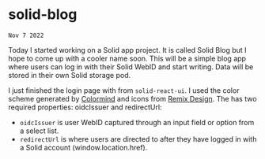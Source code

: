 # solid-blog

`Nov 7 2022`

Today I started working on a Solid app project. It is called Solid Blog but I hope to come up with a cooler name soon. This will be a simple blog app where users can log in with their Solid WebID and start writing. Data will be stored in their own Solid storage pod. 

I just finished the login page with <LoginButton /> from `solid-react-ui`. I used the color scheme generated by [Colormind](http://colormind.io/) and icons from [Remix Design](https://github.com/Remix-Design/remixicon#usage). The <LoginButton> has two required properties: oidcIssuer and redirectUrl: 
- `oidcIssuer` is user WebID captured through an input field or option from a select list. 
- `redirectUrl` is where users are directed to after they have logged in with a Solid account (window.location.href). 
